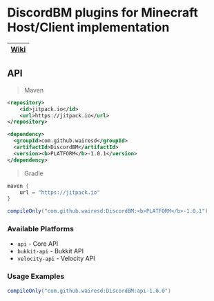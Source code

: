 # DiscordBM plugins for Minecraft Host/Client implementation

| [Wiki](https://1wairesd.github.io/1wairesdIndustriesWiki/docs/DiscordBM/dscordbm-main) |
|------------------------------------------------------------------------------------------|

## API

> Maven
```xml
<repository>
    <id>jitpack.io</id>
    <url>https://jitpack.io</url>
</repository>
```
```xml
<dependency>
  <groupId>com.github.wairesd</groupId>
  <artifactId>DiscordBM</artifactId>
  <version><b>PLATFORM</b>-1.0.1</version>
</dependency>
```
> Gradle
```groovy
maven {
    url = "https://jitpack.io"
}
```
```groovy
compileOnly("com.github.wairesd:DiscordBM:<b>PLATFORM</b>-1.0.1")
```

### Available Platforms
- `api` - Core API
- `bukkit-api` - Bukkit API
- `velocity-api` - Velocity API

### Usage Examples
```groovy
compileOnly("com.github.wairesd:DiscordBM:api-1.0.0")
```
